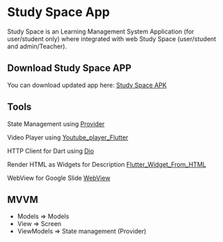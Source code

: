 # Study Space App

Study Space is an Learning Management System Application (for user/student only) where integrated with web Study Space (user/student and admin/Teacher).

## Download Study Space APP

You can download updated app here: [Study Space APK](https://drive.google.com/file/d/1INxTejFT9VGTfJLTqInM34livJpIPcXa/view?usp=sharing)

## Tools

State Management using [Provider](https://pub.dev/packages/provider)

Video Player using [Youtube_player_Flutter](https://pub.dev/packages/youtube_player_flutter)

HTTP Client for Dart using [Dio](https://pub.dev/packages/dio)

Render HTML as Widgets for Description [Flutter_Widget_From_HTML](https://pub.dev/packages/flutter_widget_from_html)

WebView for Google Slide [WebView](https://pub.dev/packages/webview_flutter)

## MVVM
- Models => Models
- View => Screen
- ViewModels => State management (Provider)

